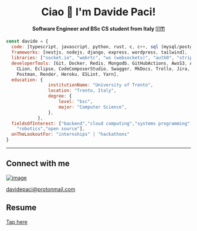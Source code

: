 <h1 align="center">Ciao 👋 I'm Davide Paci!</h1>
<h4 align="center">Software Engineer and BSc CS student from Italy 🇮🇹</h4>

```js
const davide = {
  code: [typescript, javascript, python, rust, c, c++, sql (mysql/postgres), html, css, ejs, php, java, lua, pawn],
  frameworks: [nestjs, nodejs, django, express, wordpress, tailwind],
  libraries: ["socket.io", "webrtc", "ws (websockets)", "auth0", "stripe", "jest", "axios", "playwright", "numpy"],
  developerTools: [Git, Docker, Redis, Mongodb, GitHubActions, AwsS3, AwsEc2, VsCode, VisualStudio,
    CLion, Eclipse, CodeComposerStudio, Swagger, MkDocs, Trello, Jira, Lucidchart, RedisInsight,
    Postman, Render, Heroku, ESLint, Yarn],
  education: {
                institutionName: "University of Trento",
                location: "Trento, Italy",
                degree: {
                    level: "bsc",
                    major: "Computer Science",
                },
            },
  fieldsOfInterest: ["backend","cloud computing","systems programming","fintech","high performance computing"
    "robotics","open source"],
  onTheLookoutFor: "internships" | "hackathons"
}
```
---
## Connect with me
[![image](https://img.shields.io/badge/LinkedIn-0077B5?style=for-the-badge&logo=linkedin&logoColor=white)](https://www.linkedin.com/in/davide-paci/)

davidepaci@protonmail.com
## Resume
[Tap here](https://ik.imagekit.io/gzlwhqyn6/Davide_Paci_Resume.pdf?updatedAt=1744807324133)

<!--
**davidepaci/davidepaci** is a ✨ _special_ ✨ repository because its `README.md` (this file) appears on your GitHub profile.

Here are some ideas to get you started:

- 🔭 I’m currently working on ...
- 🌱 I’m currently learning ...
- 👯 I’m looking to collaborate on ...
- 🤔 I’m looking for help with ...
- 💬 Ask me about ...
- 📫 How to reach me: ...
- 😄 Pronouns: ...
- ⚡ Fun fact: ...
-->
